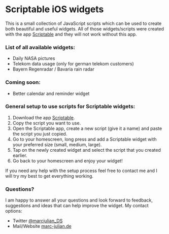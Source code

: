 # Scriptable iOS widgets
This is a small collection of JavaScript scripts which can be used to create both beautiful and useful widgets.
All of those widgets/scripts were created with the app <a href="https://scriptable.app/">Scriptable</a> and they will not work without this app.

### List of all available widgets:
- Daily NASA pictures
- Telekom data usage (only for german telekom customers)
- Bayern Regenradar / Bavaria rain radar

### Coming soon:
- Better calendar and reminder widget

### General setup to use scripts for Scriptable widgets:
1. Download the app <a href="https://scriptable.app/">Scriptable</a>.
2. Copy the script you want to use.
3. Open the Scriptable app, create a new script (give it a name) and paste the script you just copied.
4. Go to your homescreen, long press and add a Scriptable widget with your preferred size (small, medium, large).
5. Tap on the newly created widget and select the script that you created earlier.
6. Go back to your homescreen and enjoy your widget!

If you need any help with the setup process feel free to contact me and I will try my best to get everything working.

### Questions?
I am happy to answer all your questions and look forward to feedback, suggestions and ideas that can help improve the widget.
My contact options:
- Twitter <a href="https://twitter.com/marcjulian_DS">@marcjulian_DS</a>
- Mail/Website <a href="https://www.marc-julian.de/">marc-julian.de</a>
